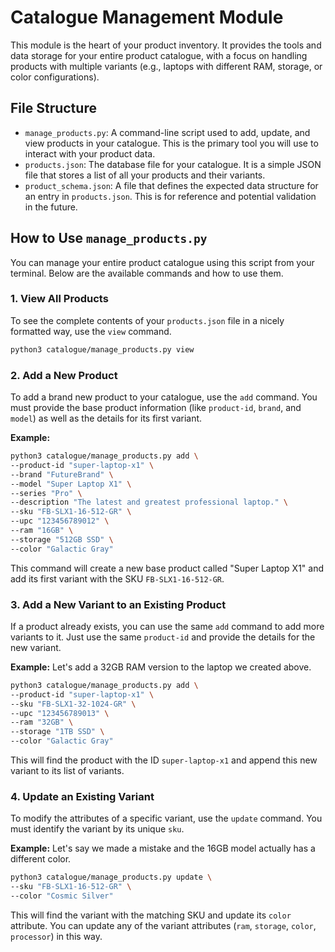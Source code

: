 # Catalogue Management Module

This module is the heart of your product inventory. It provides the tools and data storage for your entire product catalogue, with a focus on handling products with multiple variants (e.g., laptops with different RAM, storage, or color configurations).

## File Structure

*   `manage_products.py`: A command-line script used to add, update, and view products in your catalogue. This is the primary tool you will use to interact with your product data.
*   `products.json`: The database file for your catalogue. It is a simple JSON file that stores a list of all your products and their variants.
*   `product_schema.json`: A file that defines the expected data structure for an entry in `products.json`. This is for reference and potential validation in the future.

## How to Use `manage_products.py`

You can manage your entire product catalogue using this script from your terminal. Below are the available commands and how to use them.

### 1. View All Products

To see the complete contents of your `products.json` file in a nicely formatted way, use the `view` command.

```bash
python3 catalogue/manage_products.py view
```

### 2. Add a New Product

To add a brand new product to your catalogue, use the `add` command. You must provide the base product information (like `product-id`, `brand`, and `model`) as well as the details for its first variant.

**Example:**
```bash
python3 catalogue/manage_products.py add \
--product-id "super-laptop-x1" \
--brand "FutureBrand" \
--model "Super Laptop X1" \
--series "Pro" \
--description "The latest and greatest professional laptop." \
--sku "FB-SLX1-16-512-GR" \
--upc "123456789012" \
--ram "16GB" \
--storage "512GB SSD" \
--color "Galactic Gray"
```
This command will create a new base product called "Super Laptop X1" and add its first variant with the SKU `FB-SLX1-16-512-GR`.

### 3. Add a New Variant to an Existing Product

If a product already exists, you can use the same `add` command to add more variants to it. Just use the same `product-id` and provide the details for the new variant.

**Example:**
Let's add a 32GB RAM version to the laptop we created above.
```bash
python3 catalogue/manage_products.py add \
--product-id "super-laptop-x1" \
--sku "FB-SLX1-32-1024-GR" \
--upc "123456789013" \
--ram "32GB" \
--storage "1TB SSD" \
--color "Galactic Gray"
```
This will find the product with the ID `super-laptop-x1` and append this new variant to its list of variants.

### 4. Update an Existing Variant

To modify the attributes of a specific variant, use the `update` command. You must identify the variant by its unique `sku`.

**Example:**
Let's say we made a mistake and the 16GB model actually has a different color.
```bash
python3 catalogue/manage_products.py update \
--sku "FB-SLX1-16-512-GR" \
--color "Cosmic Silver"
```
This will find the variant with the matching SKU and update its `color` attribute. You can update any of the variant attributes (`ram`, `storage`, `color`, `processor`) in this way.
